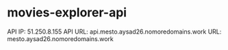 # movies-explorer-api
API IP: 51.250.8.155
API URL: api.mesto.aysad26.nomoredomains.work
URL: mesto.aysad26.nomoredomains.work
